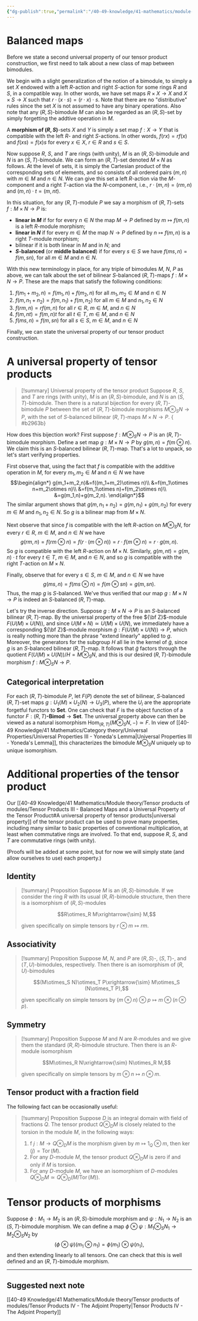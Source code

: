 ```yaml
---
{"dg-publish":true,"permalink":"/40-49-knowledge/41-mathematics/module-theory/tensor-products-of-modules/tensor-products-iii-balanced-maps-and-a-universal-property-of-the-tensor-product/","tags":["module_theory"],"updated":"2024-10-18T08:28:35-07:00"}
---
```


# Balanced maps

Before we state a second universal property of our tensor product construction, we first need to talk about a new class of map between bimodules.

We begin with a slight generalization of the notion of a bimodule, to simply a set $X$ endowed with a left $R$-action and right $S$-action for some rings $R$ and $S$, in a compatible way. In other words, we have set maps $R\times X\to X$ and $X\times S\to X$ such that $r\cdot (x\cdot s) = (r\cdot x)\cdot s$. Note that there are no "distributive" rules since the set $X$ is not assumed to have any binary operations. Also note that any $(R,S)$-bimodule $M$ can also be regarded as an $(R,S)$-set by simply forgetting the addtive operation in $M$.

A **morphism of $(R,S)$**-sets $X$ and $Y$ is simply a set map $f:X\to Y$ that is compatible with the left $R$- and right $S$-actions. In other words, $f(rx)=rf(x)$ and $f(xs)=f(x)s$ for every $x\in X$, $r\in R$ and $s\in S$.

Now suppose $R$, $S$, and $T$ are rings (with unity), $M$ is an $(R,S)$-bimodule and $N$ is an $(S,T)$-bimodule. We can form an $(R,T)$-set denoted $M\times N$ as follows. At the level of sets, it is simply the Cartesian product of the corresponding sets of elements, and so consists of all ordered pairs $(m,n)$ with $m\in M$ and $n\in N$. We can give this set a left $R$-action via the $M$-component and a right $T$-action via the $N$-component, i.e., $r\cdot (m,n) =(rm,n)$ and $(m,n)\cdot t = (m,nt)$.

In this situation, for any $(R,T)$-module $P$ we say a morphism of $(R,T)$-sets $f:M\times N\to P$ is:
- **linear in $M$** if for for every $n\in N$ the map $M\to P$ defined by $m\mapsto f(m,n)$ is a left $R$-module morphism;
- **linear in $N$** if for every $m\in M$ the map $N\to P$ defined by $n\mapsto f(m,n)$ is a right $T$-module morphism;
- bilinear if it is both linear in $M$ and in $N$; and
- **$S$-balanced** (or **middle balanced**) if for every $s\in S$ we have $f(ms,n)=f(m,sn),$ for all $m\in M$ and $n\in N$.

With this new terminology in place, for any triple of bimodules $M$, $N$, $P$ as above, we can talk about the set of bilinear $S$-balanced $(R,T)$-maps $f:M\times N\to P$. These are the maps that satisfy the following conditions:
1. $f(m_1+m_2,n)=f(m_1,n)+f(m_2,n)$ for all $m_1,m_2\in M$ and $n\in N$
2. $f(m,n_1+n_2)=f(m,n_1)+f(m,n_2)$ for all $m\in M$ and $n_1, n_2\in N$
3. $f(rm,n)=rf(m,n)$ for all $r\in R$, $m\in M$, and $n\in N$
4. $f(m,nt)=f(m,n)t$ for all $t\in T$, $m\in M$, and $n\in N$
5. $f(ms,n)=f(m,sn)$ for all $s\in S$, $m\in M$, and $n\in N$

Finally, we can state the universal property of our tensor product construction.
# A universal property of tensor products

>[!summary] Universal property of the tensor product
>Suppose $R$, $S$, and $T$ are rings (with unity), $M$ is an $(R,S)$-bimodule, and $N$ is an $(S,T)$-bimodule. Then there is a natural bijection for every $(R,T)$-bimodule $P$ between the set of $(R,T)$-bimodule morphisms $M\otimes_S N\to P$, with the set of $S$-balanced bilinear $(R,T)$-maps $M\times N\to P$.
{ #b2963b}


How does this bijection work? First suppose $f:M\otimes_S N\to P$ is an $(R,T)$-bimodule morphism. Define a set map $g:M\times N\to P$ by $g(m,n)=f(m\otimes n)$. We claim this is an $S$-balanced bilinear $(R,T)$-map. That's a lot to unpack, so let's start verifying properties.

First observe that, using the fact that $f$ is compatible with the additive operation in $M$, for every $m_1, m_2\in M$ and $n\in N$ we have
$$\begin{align*}
g(m_1+m_2,n)&=f((m_1+m_2)\otimes n)\\
&=f(m_1\otimes n+m_2\otimes n)\\
&=f(m_1\otimes n)+f(m_2\otimes n)\\
&=g(m_1,n)+g(m_2,n).
\end{align*}$$
The similar argument shows that $g(m,n_1+n_2)=g(m,n_1)+g(m,n_2)$ for every $m\in M$ and $n_1, n_2\in N$. So $g$ is a bilinear map from $M\times N$.

Next observe that since $f$ is compatible with the left $R$-action on $M\otimes_S N$, for every $r\in R$, $m\in M$, and $n\in N$ we have
$$g(rm,n)=f(rm\otimes n)=f(r\cdot (m\otimes n))=r\cdot f(m\otimes n)=r\cdot g(m,n).$$
So $g$ is compatible with the left $R$-action on $M\times N$. Similarly, $g(m,nt)=g(m,n)\cdot t$ for every $t\in T$, $m\in M$, and $n\in N$, and so $g$ is compatible with the right $T$-action on $M\times N$.

Finally, observe that for every $s\in S$, $m\in M$, and $n\in N$ we have
$$g(ms,n)=f(ms\otimes n)=f(m\otimes sn)=g(m,sn).$$
Thus, the map $g$ is $S$-balanced. We've thus verified that our map $g:M\times N\to P$ is indeed an $S$-balanced $(R,T)$-map.

Let's try the inverse direction. Suppose $g:M\times N\to P$ is an $S$-balanced bilinear $(R,T)$-map. By the universal property of the free ${\bf Z}$-module $F(U(M)\times U(N))$, and since $U(M\times N)\simeq U(M)\times U(N)$, we immediately have a corresponding ${\bf Z}$-module morphism $\tilde{g}:F(U(M)\times U(N))\to P$, which is really nothing more than the phrase "extend linearly" applied to $g$. Moreover, the generators for the subgroup $H$ all lie in the kernel of $\tilde{g}$, since $g$ is an $S$-balanced bilinear $(R,T)$-map. It follows that $\tilde{g}$ factors through the quotient $F(U(M)\times U(N))/H=M\otimes_S N$, and this is our desired $(R,T)$-bimodule morphism $f:M\otimes_S N\to P$.

## Categorical interpretation

For each $(R,T)$-bimodule $P$, let $F(P)$ denote the set of bilinear, $S$-balanced $(R,T)$-set maps $g:U_1(M)\times U_2(N)\to U_3(P)$, where the $U_i$ are the appropriate forgetful functors to $\textbf{Set}$. One can check that $F$ is the object function of a functor $F:(R,T)\textbf{-Bimod}\to \textbf{Set}$. The universal property above can then be viewed as a natural isomorphism $\operatorname{Hom}_{(R,T)}(M\otimes_S N,-)\simeq F$. In view of [[40-49 Knowledge/41 Mathematics/Category theory/Universal Properties/Universal Properties III - Yoneda's Lemma\|Universal Properties III - Yoneda's Lemma]], this characterizes the bimodule $M\otimes_S N$ uniquely up to unique isomorphism.

# Additional properties of the tensor product

Our [[40-49 Knowledge/41 Mathematics/Module theory/Tensor products of modules/Tensor Products III - Balanced Maps and a Universal Property of the Tensor Product#A universal property of tensor products\|universal property]] of the tensor product can be used to prove many properties, including many similar to basic properties of conventional multiplication, at least when commutative rings are involved. To that end, suppose $R$, $S$, and $T$ are commutative rings (with unity).

(Proofs will be added at some point, but for now we will simply state (and allow ourselves to use) each property.)
## Identity

>[!summary] Proposition
>Suppose $M$ is an $(R,S)$-bimodule. If we consider the ring $R$ with its usual $(R,R)$-bimodule structure, then there is a isomorphism of $(R,S)$-modules
>
>$$R\otimes_R M\xrightarrow{\sim} M,$$
>
>given specifically on simple tensors by $r\otimes m \mapsto rm$.

## Associativity

>[!summary] Proposition
>Suppose $M$, $N$, and $P$ are $(R,S)$-, $(S, T)$-, and $(T, U)$-bimodules, respectively. Then there is an isomorphism of $(R,U)$-bimodules
>
>$$(M\otimes_S N)\otimes_T P\xrightarrow{\sim} M\otimes_S (N\otimes_T P),$$
>
>given specifically on simple tensors by $(m\otimes n)\otimes p\mapsto m\otimes (n\otimes p)$.

## Symmetry

>[!summary] Proposition
>Suppose $M$ and $N$ are $R$-modules and we give them the standard $(R,R)$-bimodule structure. Then there is an $R$-module isomorphism
>
>$$M\otimes_R N\xrightarrow{\sim} N\otimes_R M,$$
>
>given specifically on simple tensors by $m\otimes n\mapsto n\otimes m$.

## Tensor product with a fraction field

The following fact can be occasionally useful:

>[!summary] Proposition
>Suppose $D$ is an integral domain with field of fractions $Q$. The tensor product $Q\otimes_D M$ is closely related to the torsion in the module $M$, in the following ways:
>1. f $j:M\to Q\otimes_D M$ is the morphism given by $m\mapsto 1_Q\otimes m$, then $\ker(j)=\operatorname{Tor}(M).$
>2. For any $D$-module $M$, the tensor product $Q\otimes_D M$ is zero if and only if $M$ is torsion.
>3. For any $D$-module $M$, we have an isomorphism of $D$-modules $Q\otimes_D M\simeq Q\otimes_D (M/\operatorname{Tor}(M))$.

# Tensor products of morphisms

Suppose $\phi:M_1\to M_2$ is an $(R,S)$-bimodule morphism and $\psi:N_1\to N_2$ is an $(S,T)$-bimodule morphism. We can define a map $\phi\otimes \psi:M_1\otimes_S N_1\to M_2\otimes_S N_2$ by
$$(\phi\otimes\psi)(m_1\otimes n_1)=\phi(m_1)\otimes \psi(n_1),$$
and then extending linearly to all tensors. One can check that this is well defined and an $(R,T)$-bimodule morphism.

---

## Suggested next note

[[40-49 Knowledge/41 Mathematics/Module theory/Tensor products of modules/Tensor Products IV - The Adjoint Property\|Tensor Products IV - The Adjoint Property]]